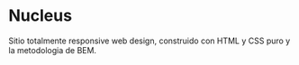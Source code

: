 # Nucleus
Sitio totalmente responsive web design, construido con HTML y CSS puro y la metodologia de BEM.
